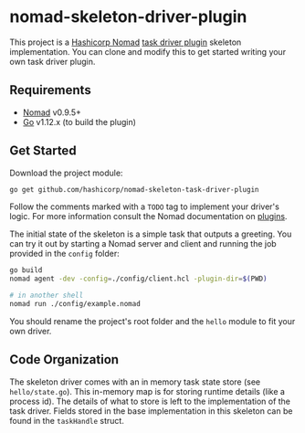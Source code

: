 nomad-skeleton-driver-plugin
==========

This project is a [Hashicorp Nomad](https://www.nomadproject.io/) [task driver
plugin](https://www.nomadproject.io/docs/drivers/index.html) skeleton
implementation. You can clone and modify this to get started writing your own
task driver plugin.

Requirements
-------------------

- [Nomad](https://www.nomadproject.io/downloads.html) v0.9.5+
- [Go](https://golang.org/doc/install) v1.12.x (to build the plugin)

Get Started
-------------------

Download the project module:

```sh
go get github.com/hashicorp/nomad-skeleton-task-driver-plugin
```

Follow the comments marked with a `TODO` tag to implement your driver's logic.
For more information consult the Nomad documentation on
[plugins](https://www.nomadproject.io/docs/internals/plugins/index.html).

The initial state of the skeleton is a simple task that outputs a greeting. You
can try it out by starting a Nomad server and client and running the job
provided in the `config` folder:

```sh
go build
nomad agent -dev -config=./config/client.hcl -plugin-dir=$(PWD)

# in another shell
nomad run ./config/example.nomad
```

You should rename the project's root folder and the `hello` module to fit your
own driver.

Code Organization
-------------------
The skeleton driver comes with an in memory task state store (see
`hello/state.go`). This in-memory map is for storing runtime details (like a
process id). The details of what to store is left to the implementation of the
task driver. Fields stored in the base implementation in this skeleton can be
found in the `taskHandle` struct.
